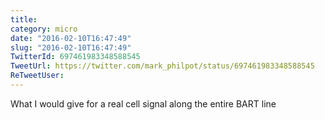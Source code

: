 ```yaml
---
title: 
category: micro
date: "2016-02-10T16:47:49"
slug: "2016-02-10T16:47:49"
TwitterId: 697461983348588545
TweetUrl: https://twitter.com/mark_philpot/status/697461983348588545
ReTweetUser: 
---
```


What I would give for a real cell signal along the entire BART line